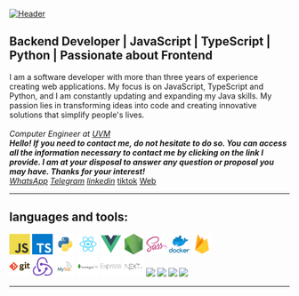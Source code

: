 [![Header](https://media.licdn.com/dms/image/D4E16AQHme41Ke4zxBg/profile-displaybackgroundimage-shrink_200_800/0/1709174830118?e=1715212800&v=beta&t=9XVOaDsgrZ6Wi4LxE8U8Qo_k7NAUv7Kg6VzXk1N4P9g "Header")](https://youtube.com/@codefile?si=K0ClhnaRu-vQ_LHy)
<h2> Backend Developer | JavaScript | TypeScript | Python | Passionate about Frontend</h2>
<!-- <img align='right' src="https://avatars.githubusercontent.com/u/75138506?v=4" width="230"> -->
<p>
   I am a software developer with more than three years of experience creating web applications. My focus is on JavaScript, TypeScript and Python, and I am constantly updating and expanding my Java skills. My passion lies in transforming ideas into code and creating innovative solutions that simplify people's lives.
  </br></br>
  <em>Computer Engineer at <a href="https://uvm.edu.ve/" target='_blank'>UVM</a>
  </br><strong>Hello! If you need to contact me, do not hesitate to do so. You can access all the information necessary to contact me by clicking on the link I provide. I am at your disposal to answer any question or proposal you may have. Thanks for your interest!</strong></br>
  <a href='https://wa.me/584126804788' target='_blank'>WhatsApp</a>
  <a href='https://t.me/jackyire' target='_blank'>Telegram</a>
  <a href='https://www.linkedin.com/in/jackson-quintero/' target='_blank'>linkedin</a></em>
  <a href='https://www.tiktok.com/@jackquintero01' target='_blank'>tiktok</a></em>
  <a href='https://www.codigoarchivo.com/' target='_blank'>Web</a></em>
</p>
<hr/>
<h2> languages and tools:</h2>
 <code><img height="37" src="https://raw.githubusercontent.com/github/explore/80688e429a7d4ef2fca1e82350fe8e3517d3494d/topics/javascript/javascript.png"></code>
 <code><img height="37" src="https://raw.githubusercontent.com/github/explore/80688e429a7d4ef2fca1e82350fe8e3517d3494d/topics/typescript/typescript.png"></code>
 <code><img height="37" src="https://raw.githubusercontent.com/github/explore/80688e429a7d4ef2fca1e82350fe8e3517d3494d/topics/python/python.png"></code>
 <code><img height="37" src="https://raw.githubusercontent.com/github/explore/80688e429a7d4ef2fca1e82350fe8e3517d3494d/topics/react/react.png"></code>
 <code><img height="37" src="https://raw.githubusercontent.com/github/explore/80688e429a7d4ef2fca1e82350fe8e3517d3494d/topics/vue/vue.png"></code>
 <code><img height="37" src="https://raw.githubusercontent.com/github/explore/80688e429a7d4ef2fca1e82350fe8e3517d3494d/topics/nodejs/nodejs.png"></code>
 <code><img height="37" src="https://raw.githubusercontent.com/github/explore/80688e429a7d4ef2fca1e82350fe8e3517d3494d/topics/sass/sass.png"></code>
 <code><img height="37" src="https://raw.githubusercontent.com/github/explore/80688e429a7d4ef2fca1e82350fe8e3517d3494d/topics/docker/docker.png"></code>
 <code><img height="37" src="https://raw.githubusercontent.com/github/explore/80688e429a7d4ef2fca1e82350fe8e3517d3494d/topics/firebase/firebase.png"></code>
 </br>
 <code><img height="37" src="https://raw.githubusercontent.com/github/explore/80688e429a7d4ef2fca1e82350fe8e3517d3494d/topics/git/git.png"></code>
 <code><img height="37" src="https://raw.githubusercontent.com/github/explore/80688e429a7d4ef2fca1e82350fe8e3517d3494d/topics/redux/redux.png"></code>
 <code><img height="37" src="https://raw.githubusercontent.com/github/explore/80688e429a7d4ef2fca1e82350fe8e3517d3494d/topics/mysql/mysql.png"></code>
 <code><img height="37" src="https://raw.githubusercontent.com/github/explore/5c058a388828bb5fde0bcafd4bc867b5bb3f26f3/topics/mongodb/mongodb.png"></code>
 <code><img height="37" src="https://raw.githubusercontent.com/github/explore/80688e429a7d4ef2fca1e82350fe8e3517d3494d/topics/express/express.png"></code>
 <code><img height="37" src="https://raw.githubusercontent.com/github/explore/28b02bbc9ad9f7a503c43775aebeb515dc2da5fc/topics/nextjs/nextjs.png"></code>
  <code><img height="37" src="https://avatars.githubusercontent.com/u/10566080?s=200&v=4"></code>
  <code><img height="37" src="https://avatars.githubusercontent.com/u/41077760?s=200&v=4"></code>
  <code><img height="37" src="https://avatars.githubusercontent.com/u/17189275?s=200&v=4"></code>
  <code><img height="37" src="https://avatars.githubusercontent.com/u/27804?s=200&v=4"></code>
  <hr/>

  
  
